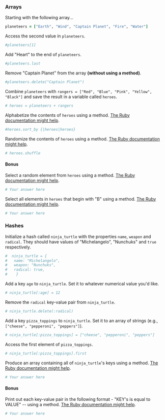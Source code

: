 ### Arrays

Starting with the following array...

```rb
planeteers = ["Earth", "Wind", "Captain Planet", "Fire", "Water"]
```

Access the second value in `planeteers`.

```rb
#planeteers[1]
```

Add "Heart" to the end of `planeteers`.

```rb
#planeteers.last
```

Remove "Captain Planet" from the array **(without using a method)**.

```rb
#planeteers.delete("Captain Planet")
```

Combine `planeteers` with `rangers = ["Red", "Blue", "Pink", "Yellow", "Black"]` and save the result in a variable called `heroes`.

```rb
# heroes = planeteers + rangers
```

Alphabetize the contents of `heroes` using a method. [The Ruby documentation might help](http://ruby-doc.org/core-2.6.1/Array.html).

```rb
#heroes.sort_by {|heroes|heroes}
```

Randomize the contents of `heroes` using a method. [The Ruby documentation might help](http://ruby-doc.org/core-2.6.1/Array.html).

```rb
# heroes.shuffle
```

#### Bonus

Select a random element from `heroes` using a method. [The Ruby documentation might help](http://ruby-doc.org/core-2.6.1/Array.html).

```rb
# Your answer here
```

Select all elements in `heroes` that begin with "B" using a method. [The Ruby documentation might help](http://ruby-doc.org/core-2.6.1/Array.html).

```rb
# Your answer here
```

### Hashes

Initialize a hash called `ninja_turtle` with the properties `name`, `weapon` and `radical`. They should have values of "Michelangelo", "Nunchuks" and `true` respectively.

```rb
#  ninja_turtle = { 
#   name: "Michelangelo",
#   weapon: "Nunchuks",
#   radical: true, 
#    }
```

Add a key `age` to `ninja_turtle`. Set it to whatever numerical value you'd like.

```rb
# ninja_turtle[:age] = 12
```

Remove the `radical` key-value pair from `ninja_turtle`.

```rb
# ninja_turtle.delete(:radical)
```

Add a key `pizza_toppings` to `ninja_turtle`. Set it to an array of strings (e.g., `["cheese", "pepperoni", "peppers"]`).

```rb
# ninja_turtle[:pizza_toppings] = ["cheese", "pepperoni", "peppers"]
```

Access the first element of `pizza_toppings`.

```rb
# ninja_turtle[:pizza_toppings].first
```

Produce an array containing all of `ninja_turtle`'s keys using a method. [The Ruby documentation might help](http://ruby-doc.org/core-1.9.3/Hash.html).

```rb
# Your answer here
```

#### Bonus

Print out each key-value pair in the following format - "KEY's is equal to VALUE" -- using a method. [The Ruby documentation might help](http://ruby-doc.org/core-1.9.3/Hash.html).

```rb
# Your answer here
```
